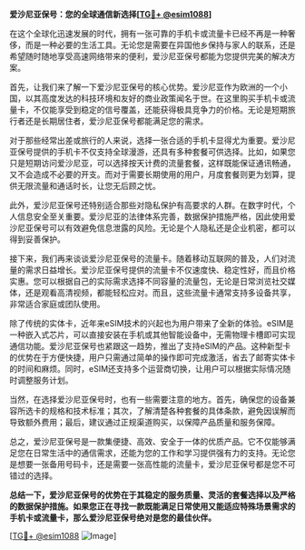 **爱沙尼亚保号：您的全球通信新选择[[TG💪+ @esim1088](https://t.me/s/esim1088)]**

在这个全球化迅速发展的时代，拥有一张可靠的手机卡或流量卡已经不再是一种奢侈，而是一种必要的生活工具。无论您是需要在异国他乡保持与家人的联系，还是希望随时随地享受高速网络带来的便利，爱沙尼亚保号都能为您提供完美的解决方案。

首先，让我们来了解一下爱沙尼亚保号的核心优势。爱沙尼亚作为欧洲的一个小国，以其高度发达的科技环境和友好的商业政策闻名于世。在这里购买手机卡或流量卡，不仅能享受到稳定的信号覆盖，还能获得极具竞争力的价格。无论是短期旅行者还是长期居住者，爱沙尼亚保号都能满足您的需求。

对于那些经常出差或旅行的人来说，选择一张合适的手机卡显得尤为重要。爱沙尼亚保号提供的手机卡不仅支持全球漫游，还具有多种套餐可供选择。比如，如果您只是短期访问爱沙尼亚，可以选择按天计费的流量套餐，这样既能保证通讯畅通，又不会造成不必要的开支。而对于需要长期使用的用户，月度套餐则更为划算，提供无限流量和通话时长，让您无后顾之忧。

此外，爱沙尼亚保号还特别适合那些对隐私保护有高要求的人群。在数字时代，个人信息安全至关重要。爱沙尼亚的法律体系完善，数据保护措施严格，因此使用爱沙尼亚保号可以有效避免信息泄露的风险。无论是个人隐私还是企业机密，都可以得到妥善保护。

接下来，我们再来谈谈爱沙尼亚保号的流量卡。随着移动互联网的普及，人们对流量的需求日益增长。爱沙尼亚保号提供的流量卡不仅速度快、稳定性好，而且价格实惠。您可以根据自己的实际需求选择不同容量的流量包，无论是日常浏览社交媒体，还是观看高清视频，都能轻松应对。而且，这些流量卡通常支持多设备共享，非常适合家庭或团队使用。

除了传统的实体卡，近年来eSIM技术的兴起也为用户带来了全新的体验。eSIM是一种嵌入式芯片，可以直接安装在手机或其他智能设备中，无需物理卡槽即可实现通信功能。爱沙尼亚保号也紧跟这一趋势，推出了支持eSIM的产品。这种新型卡的优势在于方便快捷，用户只需通过简单的操作即可完成激活，省去了邮寄实体卡的时间和麻烦。同时，eSIM还支持多个运营商切换，让用户可以根据实际情况随时调整服务计划。

当然，在选择爱沙尼亚保号时，也有一些需要注意的地方。首先，确保您的设备兼容所选卡的规格和技术标准；其次，了解清楚各种套餐的具体条款，避免因误解而导致额外费用；最后，建议通过正规渠道购买，以保障产品质量和服务保障。

总之，爱沙尼亚保号是一款集便捷、高效、安全于一体的优质产品。它不仅能够满足您在日常生活中的通信需求，还能为您的工作和学习提供强有力的支持。无论您是想要一张备用号码卡，还是需要一张高性能的流量卡，爱沙尼亚保号都是您不可错过的选择。

**总结一下，爱沙尼亚保号的优势在于其稳定的服务质量、灵活的套餐选择以及严格的数据保护措施。如果您正在寻找一款既能满足日常使用又能适应特殊场景需求的手机卡或流量卡，那么爱沙尼亚保号绝对是您的最佳伙伴。**

[[TG💪+ @esim1088](https://t.me/s/esim1088) ![Image](https://i.postimg.cc/4NQfJmqS/Snipaste-2025-05-13-00-14-12.png)]